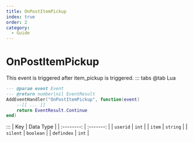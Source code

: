```yaml
---
title: OnPostItemPickup
index: true
order: 2
category:
  - Guide
---
```


# OnPostItemPickup
This event is triggered after item_pickup is triggered.
::: tabs
@tab Lua
```lua
--- @param event Event
--- @return number|nil EventResult
AddEventHandler("OnPostItemPickup", function(event)
    --[[ ... ]]
    return EventResult.Continue
end)
```

:::
|     Key    | Data Type |
| :--------: | :-------: |
|  `userid`  |   `int`   |
|   `item`   |  `string` |
|  `silent`  | `boolean` |
| `defindex` |   `int`   |